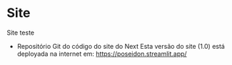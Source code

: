 # Site
Site teste
- Repositório Git do código do site do Next
Esta versão do site (1.0) está deployada na internet em: https://poseidon.streamlit.app/
